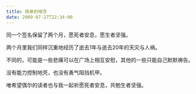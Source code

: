 ```yaml
---
title: 简单的悼念
date: 2009-07-27T22:34:00
---
```


<!--more-->

同一个签名保留了两个月，愿死者安息，愿生者坚强。

两个月里我们同样沉重地经历了逝去1年与逝去20年的天灾与人祸。

不同的，可能是一些悲痛可以在广场上相互安慰，其他的一些只能自己默默祷告。

没有能力控制地壳，也没有勇气阻挡机甲。

唯希望偶尔的读者也与我一起祈愿死者安息，共勉生者坚强。
